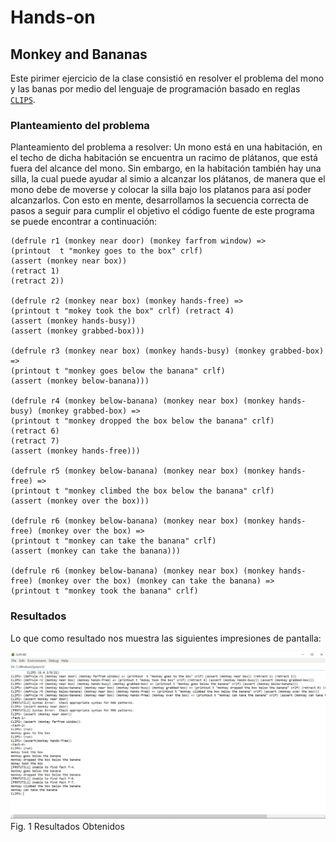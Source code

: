 # Hands-on

## Monkey and Bananas
<p> Este pirimer ejercicio de la clase consistió en resolver el problema del mono y las banas por medio del lenguaje de programación basado en reglas <a href='https://www.clipsrules.net' target="_blank"><code>CLIPS</code></a>.

### Planteamiento del problema
Planteamiento del problema a resolver: Un mono está en una habitación, en el techo de dicha habitación se encuentra un racimo de plátanos, que está fuera del alcance del mono. Sin embargo, en la habitación también hay una silla, la cual puede ayudar al simio a alcanzar los plátanos, de manera que el mono debe de moverse y colocar la silla bajo los platanos para así poder alcanzarlos. Con esto en mente, desarrollamos la secuencia correcta de pasos a seguir para cumplir el objetivo  el código fuente de este programa se puede encontrar a continuación:</p>

```
(defrule r1 (monkey near door) (monkey farfrom window) => 
(printout  t "monkey goes to the box" crlf) 
(assert (monkey near box)) 
(retract 1) 
(retract 2))

(defrule r2 (monkey near box) (monkey hands-free) => 
(printout t "mokey took the box" crlf) (retract 4) 
(assert (monkey hands-busy)) 
(assert (monkey grabbed-box)))

(defrule r3 (monkey near box) (monkey hands-busy) (monkey grabbed-box) => 
(printout t "monkey goes below the banana" crlf) 
(assert (monkey below-banana)))

(defrule r4 (monkey below-banana) (monkey near box) (monkey hands-busy) (monkey grabbed-box) => 
(printout t "monkey dropped the box below the banana" crlf) 
(retract 6) 
(retract 7) 
(assert (monkey hands-free)))

(defrule r5 (monkey below-banana) (monkey near box) (monkey hands-free) => 
(printout t "monkey climbed the box below the banana" crlf) 
(assert (monkey over the box)))

(defrule r6 (monkey below-banana) (monkey near box) (monkey hands-free) (monkey over the box) => 
(printout t "monkey can take the banana" crlf) 
(assert (monkey can take the banana)))

(defrule r6 (monkey below-banana) (monkey near box) (monkey hands-free) (monkey over the box) (monkey can take the banana) => 
(printout t "monkey took the banana" crlf)
```
### Resultados
<p>Lo que como resultado nos muestra las siguientes impresiones de pantalla:</p>
<img width="700" src ="src/WhatsApp Image 2022-10-02 at 8.44.48 PM (1).jpeg"><br>Fig. 1 Resultados Obtenidos</img><br>

